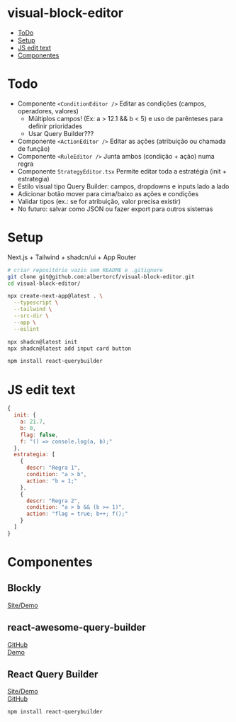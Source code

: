 # visual-block-editor

- [ToDo](#todo)
- [Setup](#setup)
- [JS edit text](#js-edit-text)
- [Componentes](#componentes)


# Todo

- Componente ```<ConditionEditor />``` Editar as condições (campos, operadores, valores)
  - Múltiplos campos! (Ex: a > 12.1 && b < 5) e uso de parênteses para definir prioridades
  - Usar Query Builder???
- Componente ```<ActionEditor />```	Editar as ações (atribuição ou chamada de função)
- Componente ```<RuleEditor />```	Junta ambos (condição + ação) numa regra
- Componente ```StrategyEditor.tsx```	Permite editar toda a estratégia (init + estrategia)
- Estilo visual tipo Query Builder: campos, dropdowns e inputs lado a lado
- Adicionar botão mover para cima/baixo as ações e condições
- Validar tipos (ex.: se for atribuição, valor precisa existir)
- No futuro: salvar como JSON ou fazer export para outros sistemas


# Setup

Next.js + Tailwind + shadcn/ui + App Router

```bash
# criar repositório vazio sem README e .gitignore
git clone git@github.com:albertorcf/visual-block-editor.git
cd visual-block-editor/

npx create-next-app@latest . \
  --typescript \
  --tailwind \
  --src-dir \
  --app \
  --eslint

npx shadcn@latest init
npx shadcn@latest add input card button 

npm install react-querybuilder
```


# JS edit text

```js
{
  init: { 
    a: 21.7,
    b: 0,
    flag: false,
    f: "() => console.log(a, b);"
  },
  estrategia: [
    {
      descr: "Regra 1",
      condition: "a > b",
      action: "b = 1;"
    },
    {
      descr: "Regra 2",
      condition: "a > b && (b >= 1)",
      action: "flag = true; b++; f();"
    }
  ]
}
```


# Componentes

## Blockly

[Site/Demo](https://developers.google.com/blockly?hl=pt-br)

## react-awesome-query-builder

[GitHub](https://github.com/ukrbublik/react-awesome-query-builder)  
[Demo](https://ukrbublik.github.io/react-awesome-query-builder/)

## React Query Builder

[Site/Demo](https://react-querybuilder.js.org/)  
[GitHub](https://github.com/react-querybuilder/react-querybuilder)

```bash
npm install react-querybuilder
```